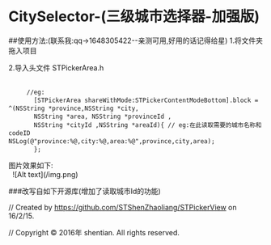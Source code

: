 # CitySelector-(三级城市选择器-加强版)

##使用方法:(联系我:qq->1648305422--亲测可用,好用的话记得给星)
1.将文件夹拖入项目
<div></div>
2.导入头文件 STPickerArea.h
<pre><code>
     //eg:
       [STPickerArea shareWithMode:STPickerContentModeBottom].block = ^(NSString *province,NSString *city, 
       NSString *area, NSString *provinceId ,
       NSString *cityId ,NSString *areaId){ // eg:在此读取需要的城市名称和codeID          NSLog(@"province:%@,city:%@,area:%@",province,city,area); 
       };
</code></pre>
       
 <div>图片效果如下:</div>  
![Alt text](/img.png)

###改写自如下开源库(增加了读取城市Id的功能)

//  Created by https://github.com/STShenZhaoliang/STPickerView on 16/2/15.

//  Copyright © 2016年 shentian. All rights reserved.
